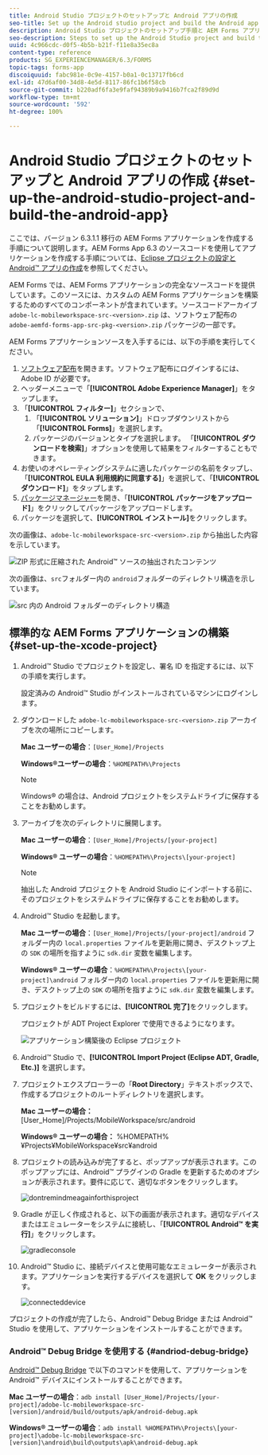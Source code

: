 ```yaml
---
title: Android Studio プロジェクトのセットアップと Android アプリの作成
seo-title: Set up the Android studio project and build the Android app
description: Android Studio プロジェクトのセットアップ手順と AEM Forms アプリケーションのインストーラーの作成手順
seo-description: Steps to set up the Android Studio project and build the installer for the AEM Forms app
uuid: 4c966cdc-d0f5-4b5b-b21f-f11e8a35ec8a
content-type: reference
products: SG_EXPERIENCEMANAGER/6.3/FORMS
topic-tags: forms-app
discoiquuid: fabc981e-0c9e-4157-b0a1-0c13717fb6cd
exl-id: 47d6af00-34d8-4e5d-8117-86fc1b6f58cb
source-git-commit: b220adf6fa3e9faf94389b9a9416b7fca2f89d9d
workflow-type: tm+mt
source-wordcount: '592'
ht-degree: 100%

---
```


# Android Studio プロジェクトのセットアップと Android アプリの作成 {#set-up-the-android-studio-project-and-build-the-android-app}

ここでは、バージョン 6.3.1.1 移行の AEM Forms アプリケーションを作成する手順について説明します。AEM Forms App 6.3 のソースコードを使用してアプリケーションを作成する手順については、[Eclipse プロジェクトの設定と Android™ アプリの作成](/help/forms/using/setup-eclipse-project-build-installer.md)を参照してください。

AEM Forms では、AEM Forms アプリケーションの完全なソースコードを提供しています。このソースには、カスタムの AEM Forms アプリケーションを構築するためのすべてのコンポーネントが含まれています。ソースコードアーカイブ `adobe-lc-mobileworkspace-src-<version>.zip` は、ソフトウェア配布の `adobe-aemfd-forms-app-src-pkg-<version>.zip` パッケージの一部です。

AEM Forms アプリケーションソースを入手するには、以下の手順を実行してください。

1. [ソフトウェア配布](https://experience.adobe.com/downloads)を開きます。ソフトウェア配布にログインするには、Adobe ID が必要です。
1. ヘッダーメニューで「**[!UICONTROL Adobe Experience Manager]**」をタップします。
1. 「**[!UICONTROL フィルター]**」セクションで、
   1. 「**[!UICONTROL ソリューション]**」ドロップダウンリストから「**[!UICONTROL Forms]**」を選択します。
   2. パッケージのバージョンとタイプを選択します。 「**[!UICONTROL ダウンロードを検索]**」オプションを使用して結果をフィルターすることもできます。
1. お使いのオペレーティングシステムに適したパッケージの名前をタップし、「**[!UICONTROL EULA 利用規約に同意する]**」を選択して、「**[!UICONTROL ダウンロード]**」をタップします。
1. [パッケージマネージャー](https://docs.adobe.com/content/help/ja/experience-manager-65/administering/contentmanagement/package-manager.html)を開き、「**[!UICONTROL パッケージをアップロード]**」をクリックしてパッケージをアップロードします。
1. パッケージを選択して、**[!UICONTROL インストール]**&#x200B;をクリックします。

次の画像は、`adobe-lc-mobileworkspace-src-<version>.zip` から抽出した内容を示しています。

![ZIP 形式に圧縮された Android™ ソースの抽出されたコンテンツ](assets/mws-content-1.png)

次の画像は、`src`フォルダー内の `android`フォルダーのディレクトリ構造を示しています。

![src 内の Android フォルダーのディレクトリ構造](assets/android-folder.png)

## 標準的な AEM Forms アプリケーションの構築 {#set-up-the-xcode-project}

1. Android™ Studio でプロジェクトを設定し、署名 ID を指定するには、以下の手順を実行します。

   設定済みの Android™ Studio がインストールされているマシンにログインします。

1. ダウンロードした `adobe-lc-mobileworkspace-src-<version>.zip` アーカイブを次の場所にコピーします。

   **Mac ユーザーの場合**：`[User_Home]/Projects`

   **Windows®ユーザーの場合**：`%HOMEPATH%\Projects`

   >[!NOTE]
   >
   >Windows® の場合は、Android プロジェクトをシステムドライブに保存することをお勧めします。

1. アーカイブを次のディレクトリに展開します。

   **Mac ユーザーの場合**：`[User_Home]/Projects/[your-project]`

   **Windows® ユーザーの場合**：`%HOMEPATH%\Projects\[your-project]`

   >[!NOTE]
   >
   >抽出した Android プロジェクトを Android Studio にインポートする前に、そのプロジェクトをシステムドライブに保存することをお勧めします。

1. Android™ Studio を起動します。

   **Mac ユーザーの場合**：`[User_Home]/Projects/[your-project]/android` フォルダー内の `local.properties` ファイルを更新用に開き、デスクトップ上の `SDK` の場所を指すように `sdk.dir` 変数を編集します。

   **Windows® ユーザーの場合**：`%HOMEPATH%\Projects\[your-project]\android` フォルダー内の `local.properties` ファイルを更新用に開き、デスクトップ上の `SDK` の場所を指すように `sdk.dir` 変数を編集します。

1. プロジェクトをビルドするには、**[!UICONTROL 完了]**&#x200B;をクリックします。

   プロジェクトが ADT Project Explorer で使用できるようになります。 

   ![アプリケーション構築後の Eclipse プロジェクト](assets/eclipsebuildmws.png)

1. Android™ Studio で、**[!UICONTROL Import Project (Eclipse ADT, Gradle, Etc.)]** を選択します。
1. プロジェクトエクスプローラーの「**Root Directory**」テキストボックスで、作成するプロジェクトのルートディレクトリを選択します。

   **Mac ユーザーの場合：** [User_Home]/Projects/MobileWorkspace/src/android

   **Windows® ユーザーの場合：** %HOMEPATH%¥Projects¥MobileWorkspace¥src¥android

1. プロジェクトの読み込みが完了すると、ポップアップが表示されます。このポップアップには、Android™ プラグインの Gradle を更新するためのオプションが表示されます。要件に応じて、適切なボタンをクリックします。

   ![dontremindmeagainforthisproject](assets/dontremindmeagainforthisproject.png)

1. Gradle が正しく作成されると、以下の画面が表示されます。適切なデバイスまたはエミュレーターをシステムに接続し、「**[!UICONTROL Android™ を実行]**」をクリックします。

   ![gradleconsole](assets/gradleconsole.png)

1. Android™ Studio に、接続デバイスと使用可能なエミュレーターが表示されます。アプリケーションを実行するデバイスを選択して **OK** をクリックします。

   ![connecteddevice](assets/connecteddevice.png)

プロジェクトの作成が完了したら、Android™ Debug Bridge または Android™ Studio を使用して、アプリケーションをインストールすることができます。

### Android™ Debug Bridge を使用する {#andriod-debug-bridge}

[Android™ Debug Bridge](https://developer.android.com/tools/help/adb.html) で以下のコマンドを使用して、アプリケーションを Android™ デバイスにインストールすることができます。

**Mac ユーザーの場合**：`adb install [User_Home]/Projects/[your-project]/adobe-lc-mobileworkspace-src-[version]/android/build/outputs/apk/android-debug.apk`

**Windows® ユーザーの場合**：`adb install %HOMEPATH%\Projects\[your-project]\adobe-lc-mobileworkspace-src-[version]\android\build\outputs\apk\android-debug.apk`
